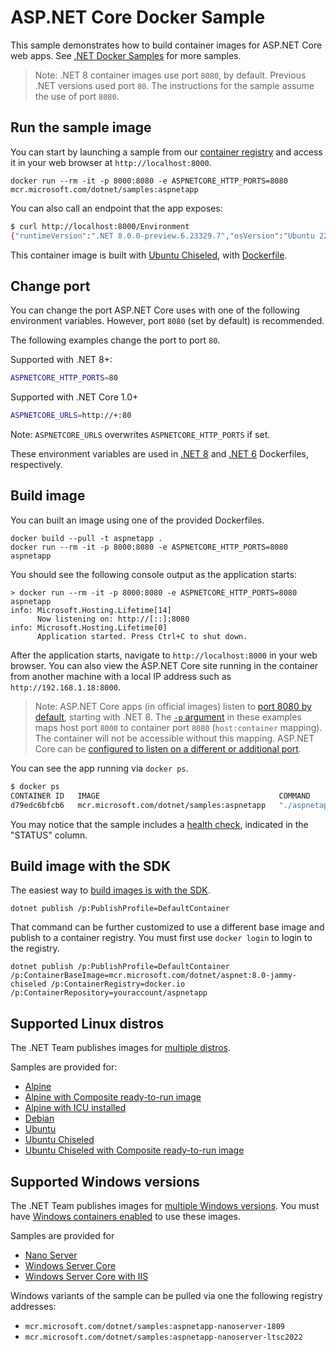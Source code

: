 # ASP.NET Core Docker Sample

This sample demonstrates how to build container images for ASP.NET Core web apps. See [.NET Docker Samples](../README.md) for more samples.

> Note: .NET 8 container images use port `8080`, by default. Previous .NET versions used port `80`. The instructions for the sample assume the use of port `8080`.

## Run the sample image

You can start by launching a sample from our [container registry](https://mcr.microsoft.com/) and access it in your web browser at `http://localhost:8000`.

```console
docker run --rm -it -p 8000:8080 -e ASPNETCORE_HTTP_PORTS=8080 mcr.microsoft.com/dotnet/samples:aspnetapp
```

You can also call an endpoint that the app exposes:

```bash
$ curl http://localhost:8000/Environment
{"runtimeVersion":".NET 8.0.0-preview.6.23329.7","osVersion":"Ubuntu 22.04.2 LTS","osArchitecture":"Arm64","user":"app","processorCount":4,"totalAvailableMemoryBytes":4124442624,"memoryLimit":0,"memoryUsage":31518720,"hostName":"78e2b2cfc0e8"}
```

This container image is built with [Ubuntu Chiseled](https://devblogs.microsoft.com/dotnet/dotnet-6-is-now-in-ubuntu-2204/#net-in-chiseled-ubuntu-containers), with [Dockerfile](Dockerfile.chiseled-composite).

## Change port

You can change the port ASP.NET Core uses with one of the following environment variables. However, port `8080` (set by default) is recommended.

The following examples change the port to port `80`.

Supported with .NET 8+:

```bash
ASPNETCORE_HTTP_PORTS=80
```

Supported with .NET Core 1.0+

```bash
ASPNETCORE_URLS=http://+:80 
```

Note: `ASPNETCORE_URLS` overwrites `ASPNETCORE_HTTP_PORTS` if set.

These environment variables are used in [.NET 8](https://github.com/dotnet/dotnet-docker/blob/6da64f31944bb16ecde5495b6a53fc170fbe100d/src/runtime-deps/8.0/bookworm-slim/amd64/Dockerfile#L7C5-L7C31) and [.NET 6](https://github.com/dotnet/dotnet-docker/blob/6da64f31944bb16ecde5495b6a53fc170fbe100d/src/runtime-deps/6.0/bookworm-slim/amd64/Dockerfile#L5) Dockerfiles, respectively.

## Build image

You can built an image using one of the provided Dockerfiles.

```console
docker build --pull -t aspnetapp .
docker run --rm -it -p 8000:8080 -e ASPNETCORE_HTTP_PORTS=8080 aspnetapp
```

You should see the following console output as the application starts:

```console
> docker run --rm -it -p 8000:8080 -e ASPNETCORE_HTTP_PORTS=8080 aspnetapp
info: Microsoft.Hosting.Lifetime[14]
      Now listening on: http://[::]:8080
info: Microsoft.Hosting.Lifetime[0]
      Application started. Press Ctrl+C to shut down.
```

After the application starts, navigate to `http://localhost:8000` in your web browser. You can also view the ASP.NET Core site running in the container from another machine with a local IP address such as `http://192.168.1.18:8000`.

> Note: ASP.NET Core apps (in official images) listen to [port 8080 by default](https://github.com/dotnet/dotnet-docker/blob/6da64f31944bb16ecde5495b6a53fc170fbe100d/src/runtime-deps/8.0/bookworm-slim/amd64/Dockerfile#L7), starting with .NET 8. The [`-p` argument](https://docs.docker.com/engine/reference/commandline/run/#publish) in these examples maps host port `8000` to container port `8080` (`host:container` mapping). The container will not be accessible without this mapping. ASP.NET Core can be [configured to listen on a different or additional port](https://learn.microsoft.com/aspnet/core/fundamentals/servers/kestrel/endpoints).

You can see the app running via `docker ps`.

```bash
$ docker ps
CONTAINER ID   IMAGE                                        COMMAND         CREATED          STATUS                    PORTS                  NAMES
d79edc6bfcb6   mcr.microsoft.com/dotnet/samples:aspnetapp   "./aspnetapp"   35 seconds ago   Up 34 seconds (healthy)   0.0.0.0:8080->8080/tcp   nice_curran
```

You may notice that the sample includes a [health check](../enable-healthchecks.md), indicated in the "STATUS" column.

## Build image with the SDK

The easiest way to [build images is with the SDK](https://github.com/dotnet/sdk-container-builds). 

```console
dotnet publish /p:PublishProfile=DefaultContainer
```

That command can be further customized to use a different base image and publish to a container registry. You must first use `docker login` to login to the registry.

```console
dotnet publish /p:PublishProfile=DefaultContainer /p:ContainerBaseImage=mcr.microsoft.com/dotnet/aspnet:8.0-jammy-chiseled /p:ContainerRegistry=docker.io /p:ContainerRepository=youraccount/aspnetapp
```

## Supported Linux distros

The .NET Team publishes images for [multiple distros](../../documentation/supported-platforms.md).

Samples are provided for:

- [Alpine](Dockerfile.alpine)
- [Alpine with Composite ready-to-run image](Dockerfile.alpine-composite)
- [Alpine with ICU installed](Dockerfile.alpine-icu)
- [Debian](Dockerfile.debian)
- [Ubuntu](Dockerfile.ubuntu)
- [Ubuntu Chiseled](Dockerfile.chiseled)
- [Ubuntu Chiseled with Composite ready-to-run image](Dockerfile.chiseled-composite)

## Supported Windows versions

The .NET Team publishes images for [multiple Windows versions](../../documentation/supported-platforms.md). You must have [Windows containers enabled](https://docs.docker.com/docker-for-windows/#switch-between-windows-and-linux-containers) to use these images.

Samples are provided for

- [Nano Server](Dockerfile.nanoserver)
- [Windows Server Core](Dockerfile.windowsservercore)
- [Windows Server Core with IIS](Dockerfile.windowsservercore-iis)

Windows variants of the sample can be pulled via one the following registry addresses:

- `mcr.microsoft.com/dotnet/samples:aspnetapp-nanoserver-1809`
- `mcr.microsoft.com/dotnet/samples:aspnetapp-nanoserver-ltsc2022`